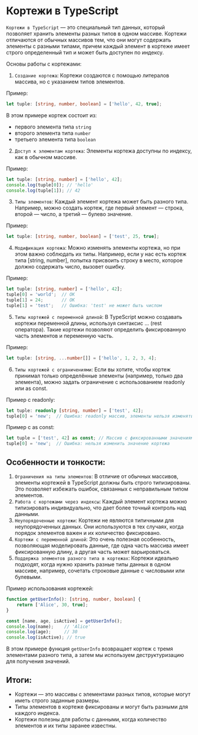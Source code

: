 # Кортежи в TypeScript
`Кортежи в TypeScript` — это специальный тип данных, который позволяет хранить элементы разных типов в одном массиве. Кортежи отличаются от обычных массивов тем, что они могут содержать элементы с разными типами, причем каждый элемент в кортеже имеет строго определенный тип и может быть доступен по индексу.

Основы работы с кортежами:
1. `Создание кортежа`: Кортежи создаются с помощью литералов массива, но с указанием типов элементов.

Пример:
```ts
let tuple: [string, number, boolean] = ['hello', 42, true];
```
В этом примере кортеж состоит из:
- первого элемента типа `string`
- второго элемента типа `number`
- третьего элемента типа `boolean`

2. `Доступ к элементам кортежа`: Элементы кортежа доступны по индексу, как в обычном массиве.

Пример:
```ts
let tuple: [string, number] = ['hello', 42];
console.log(tuple[0]); // 'hello'
console.log(tuple[1]); // 42
```

3. `Типы элементов`: Каждый элемент кортежа может быть разного типа. Например, можно создать кортеж, где первый элемент — строка, второй — число, а третий — булево значение.

Пример:
```ts
let tuple: [string, number, boolean] = ['test', 25, true];
```

4. `Модификация кортежа`: Можно изменять элементы кортежа, но при этом важно соблюдать их типы. Например, если у нас есть кортеж типа [string, number], попытка присвоить строку в место, которое должно содержать число, вызовет ошибку.

Пример:
```ts
let tuple: [string, number] = ['hello', 42];
tuple[0] = 'world';  // OK
tuple[1] = 24;       // OK
tuple[1] = 'test';   // Ошибка: 'test' не может быть числом
```

5. `Типы кортежей с переменной длиной`: В TypeScript можно создавать кортежи переменной длины, используя синтаксис ... (rest оператора). Такие кортежи позволяют определить фиксированную часть элементов и переменную часть.

Пример:
```ts
let tuple: [string, ...number[]] = ['hello', 1, 2, 3, 4];
```

6. `Типы кортежей с ограничениями`: Если вы хотите, чтобы кортеж принимал только определённые элементы (например, только два элемента), можно задать ограничение с использованием readonly или as const.

Пример с readonly:
```ts
let tuple: readonly [string, number] = ['test', 42];
tuple[0] = 'new';  // Ошибка: readonly массив, элементы нельзя изменять
```
Пример с as const:
```ts
let tuple = ['test', 42] as const; // Массив с фиксированными значениями
tuple[0] = 'new';  // Ошибка: нельзя изменить значение кортежа
```

## Особенности и тонкости:
1. `Ограничения на типы элементов`: В отличие от обычных массивов, элементы кортежей в TypeScript должны быть строго типизированы. Это позволяет избежать ошибок, связанных с неправильным типом элементов.
2. `Работа с кортежами через индексы`: Каждый элемент кортежа можно типизировать индивидуально, что дает более точный контроль над данными.
3. `Неупорядоченные кортежи`: Кортежи не являются типичными для неупорядоченных данных. Они используются в тех случаях, когда порядок элементов важен и их количество фиксировано.
4. `Кортежи с переменной длиной`: Это очень полезная особенность, позволяющая моделировать данные, где одна часть массива имеет фиксированную длину, а другая часть может варьироваться.
5. `Поддержка элементов разного типа в кортежах`: Кортежи идеально подходят, когда нужно хранить разные типы данных в одном массиве, например, сочетать строковые данные с числовыми или булевыми.

Пример использования кортежей:
```ts
function getUserInfo(): [string, number, boolean] {
    return ['Alice', 30, true];
}

const [name, age, isActive] = getUserInfo();
console.log(name);    // 'Alice'
console.log(age);     // 30
console.log(isActive); // true
```

В этом примере функция `getUserInfo` возвращает кортеж с тремя элементами разного типа, а затем мы используем деструктуризацию для получения значений.

## Итоги:
- Кортежи — это массивы с элементами разных типов, которые могут иметь строго заданные размеры.
- Типы элементов в кортеже фиксированы и могут быть разными для каждого индекса.
- Кортежи полезны для работы с данными, когда количество элементов и их типы заранее известны.
